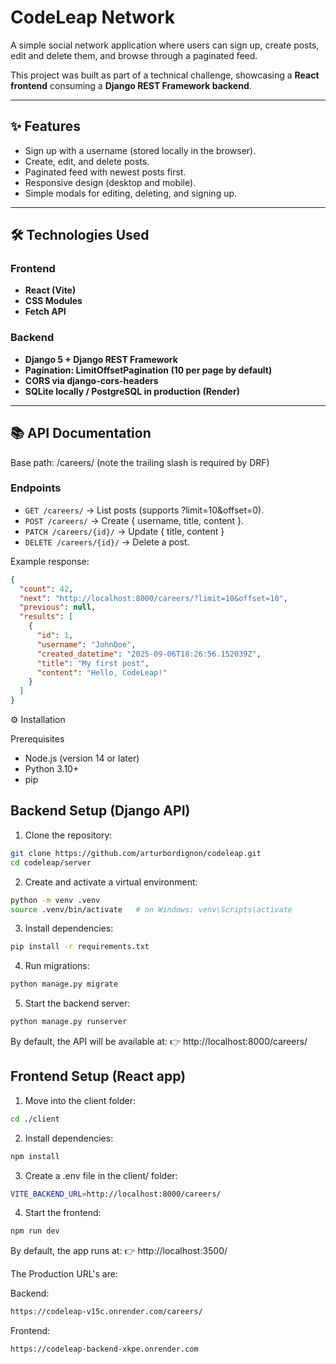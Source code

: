 # CodeLeap Network

A simple social network application where users can sign up, create posts, edit and delete them, and browse through a paginated feed.

This project was built as part of a technical challenge, showcasing a **React frontend** consuming a **Django REST Framework backend**.

---

## ✨ Features

- Sign up with a username (stored locally in the browser).
- Create, edit, and delete posts.
- Paginated feed with newest posts first.
- Responsive design (desktop and mobile).
- Simple modals for editing, deleting, and signing up.

---

## 🛠️ Technologies Used

### Frontend

- **React (Vite)**
- **CSS Modules**
- **Fetch API**

### Backend

- **Django 5 + Django REST Framework**
- **Pagination: LimitOffsetPagination (10 per page by default)**
- **CORS via django-cors-headers**
- **SQLite locally / PostgreSQL in production (Render)**

---

## 📚 API Documentation

Base path: /careers/ (note the trailing slash is required by DRF)

### Endpoints

- `GET /careers/` → List posts (supports ?limit=10&offset=0).
- `POST /careers/` → Create { username, title, content }.
- `PATCH /careers/{id}/` → Update { title, content }
- `DELETE /careers/{id}/` → Delete a post.

Example response:

```json
{
  "count": 42,
  "next": "http://localhost:8000/careers/?limit=10&offset=10",
  "previous": null,
  "results": [
    {
      "id": 1,
      "username": "JohnDoe",
      "created_datetime": "2025-09-06T18:26:56.152039Z",
      "title": "My first post",
      "content": "Hello, CodeLeap!"
    }
  ]
}
```

⚙️ Installation

Prerequisites

- Node.js (version 14 or later)
- Python 3.10+
- pip

## Backend Setup (Django API)

1. Clone the repository:

```bash
git clone https://github.com/arturbordignon/codeleap.git
cd codeleap/server
```

2. Create and activate a virtual environment:

```bash
python -m venv .venv
source .venv/bin/activate   # on Windows: venv\Scripts\activate
```

3. Install dependencies:

```bash
pip install -r requirements.txt
```

4. Run migrations:

```bash
python manage.py migrate
```

5. Start the backend server:

```bash
python manage.py runserver
```

By default, the API will be available at:
👉 http://localhost:8000/careers/

## Frontend Setup (React app)

1. Move into the client folder:

```bash
cd ./client
```

2. Install dependencies:

```bash
npm install
```

3. Create a .env file in the client/ folder:

```bash
VITE_BACKEND_URL=http://localhost:8000/careers/
```

4. Start the frontend:

```bash
npm run dev
```

By default, the app runs at:
👉 http://localhost:3500/

The Production URL's are:

Backend:

```bash
https://codeleap-v15c.onrender.com/careers/
```

Frontend:

```bash
https://codeleap-backend-xkpe.onrender.com
```
